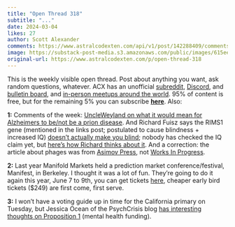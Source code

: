 ```yaml
---
title: "Open Thread 318"
subtitle: "..."
date: 2024-03-04
likes: 27
author: Scott Alexander
comments: https://www.astralcodexten.com/api/v1/post/142288409/comments?&all_comments=true
image: https://substack-post-media.s3.amazonaws.com/public/images/615eed73-129c-4c83-a2a2-8fc596eaca15_251x255.png
original-url: https://www.astralcodexten.com/p/open-thread-318
---
```

This is the weekly visible open thread. Post about anything you want, ask random questions, whatever. ACX has an unofficial [subreddit](https://www.reddit.com/r/slatestarcodex/), [Discord](https://discord.gg/RTKtdut), and [bulletin board](https://www.datasecretslox.com/index.php), and [in-person meetups around the world](https://www.lesswrong.com/community?filters%5B0%5D=SSC). 95% of content is free, but for the remaining 5% you can subscribe **[here](https://astralcodexten.substack.com/subscribe?)**. Also:

**1:** Comments of the week: [UncleWeyland on what it would mean for Alzheimers to be/not be a prion disease](https://www.reddit.com/r/slatestarcodex/comments/1b30yq6/links_for_february_2024/ksrxbkr/). And Richard Fuisz says the RIMS1 gene (mentioned in the links post; postulated to cause blindness + increased IQ) [doesn’t actually make you blind](https://twitter.com/richardfuisz/status/1763366885188391082?s=46); nobody has checked the IQ claim yet, but [here’s how Richard thinks about it](https://twitter.com/richardfuisz/status/1763591765620121990). And a correction: the article about phages was from [Asimov Press](https://www.asimov.press/), not [Works In Progress](https://worksinprogress.co/).

**2:** Last year Manifold Markets held a prediction market conference/festival, Manifest, in Berkeley. I thought it was a lot of fun. They’re going to do it again this year, June 7 to 9th, you can get tickets [here](https://www.manifest.is/#tickets), cheaper early bird tickets ($249) are first come, first serve.

**3:** I won’t have a voting guide up in time for the California primary on Tuesday, but Jessica Ocean of the PsychCrisis blog [has interesting thoughts on Proposition 1](https://psychcrisis.substack.com/p/the-problem-with-prop-1) (mental health funding).
